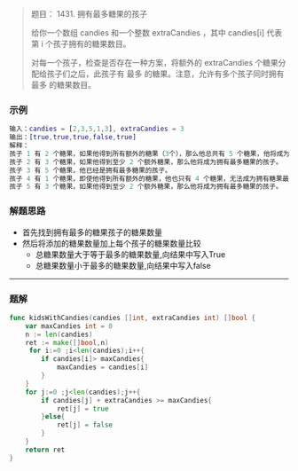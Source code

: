 > 题目： 1431. 拥有最多糖果的孩子
>
> 给你一个数组 candies 和一个整数 extraCandies ，其中 candies[i] 代表第 i 个孩子拥有的糖果数目。
>
> 对每一个孩子，检查是否存在一种方案，将额外的 extraCandies 个糖果分配给孩子们之后，此孩子有 最多 的糖果。注意，允许有多个孩子同时拥有 最多 的糖果数目。
>





### 示例

```matlab
输入：candies = [2,3,5,1,3], extraCandies = 3
输出：[true,true,true,false,true] 
解释：
孩子 1 有 2 个糖果，如果他得到所有额外的糖果（3个），那么他总共有 5 个糖果，他将成为拥有最多糖果的孩子。
孩子 2 有 3 个糖果，如果他得到至少 2 个额外糖果，那么他将成为拥有最多糖果的孩子。
孩子 3 有 5 个糖果，他已经是拥有最多糖果的孩子。
孩子 4 有 1 个糖果，即使他得到所有额外的糖果，他也只有 4 个糖果，无法成为拥有糖果最多的孩子。
孩子 5 有 3 个糖果，如果他得到至少 2 个额外糖果，那么他将成为拥有最多糖果的孩子。


```



### 解题思路

* 首先找到拥有最多的糖果孩子的糖果数量
* 然后将添加的糖果数量加上每个孩子的糖果数量比较
  * 总糖果数量大于等于最多的糖果数量,向结果中写入True
  * 总糖果数量小于最多的糖果数量,向结果中写入false



***

### 题解

```go
func kidsWithCandies(candies []int, extraCandies int) []bool {
    var maxCandies int = 0 
    n := len(candies)
    ret := make([]bool,n)
     for i:=0 ;i<len(candies);i++{
        if candies[i]> maxCandies{
            maxCandies = candies[i]
        }
    }
    for j:=0 ;j<len(candies);j++{
        if candies[j] + extraCandies >= maxCandies{
            ret[j] = true
        }else{
            ret[j] = false
        }
    } 
    return ret
}
```

